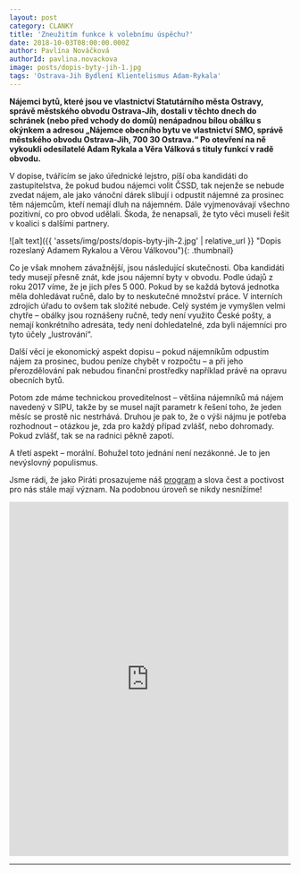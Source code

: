 ```yaml
---
layout: post
category: CLANKY
title: 'Zneužitím funkce k volebnímu úspěchu?'
date: 2018-10-03T08:00:00.000Z
author: Pavlína Nováčková
authorId: pavlina.novackova
image: posts/dopis-byty-jih-1.jpg
tags: 'Ostrava-Jih Bydlení Klientelismus Adam-Rykala'
---
```


**Nájemci bytů, které jsou ve vlastnictví Statutárního města Ostravy, správě městského obvodu Ostrava-Jih, dostali v těchto dnech do schránek (nebo před vchody do domů) nenápadnou bílou obálku s okýnkem a adresou „Nájemce obecního bytu ve vlastnictví SMO, správě městského obvodu Ostrava-Jih, 700 30 Ostrava.“ Po otevření na ně vykoukli odesílatelé Adam Rykala a Věra Válková s tituly funkcí v radě obvodu.**

V dopise, tvářícím se jako úřednické lejstro, píší oba kandidáti do zastupitelstva, že pokud budou nájemci volit ČSSD, tak nejenže se nebude zvedat nájem, ale jako vánoční dárek slibují i odpustit nájemné za prosinec těm nájemcům, kteří nemají dluh na nájemném. Dále vyjmenovávají všechno pozitivní, co pro obvod udělali. Škoda, že nenapsali, že tyto věci museli řešit v koalici s dalšími partnery.

![alt text]({{ 'assets/img/posts/dopis-byty-jih-2.jpg' | relative_url }} "Dopis rozeslaný Adamem Rykalou a Věrou Válkovou"){: .thumbnail}

Co je však mnohem závažnější, jsou následující skutečnosti. Oba kandidáti tedy musejí přesně znát, kde jsou nájemní byty v obvodu. Podle údajů z roku 2017 víme, že je jich přes 5 000. Pokud by se každá bytová jednotka měla dohledávat ručně, dalo by to neskutečné množství práce. V interních zdrojích úřadu to ovšem tak složité nebude. Celý systém je vymyšlen velmi chytře – obálky jsou roznášeny ručně, tedy není využito České pošty, a nemají konkrétního adresáta, tedy není dohledatelné, zda byli nájemníci pro tyto účely „lustrování“.

Další věcí je ekonomický aspekt dopisu – pokud nájemníkům odpustím nájem za prosinec, budou peníze chybět v rozpočtu – a při jeho přerozdělování pak nebudou finanční prostředky například právě na opravu obecních bytů.

Potom zde máme technickou proveditelnost – většina nájemníků má nájem navedený v SIPU, takže by se musel najít parametr k řešení toho, že jeden měsíc se prostě nic nestrhává. Druhou je pak to, že o výši nájmu je potřeba rozhodnout – otázkou je, zda pro každý případ zvlášť, nebo dohromady. Pokud zvlášť, tak se na radnici pěkně zapotí.

A třetí aspekt – morální. Bohužel toto jednání není nezákonné. Je to jen nevýslovný populismus.

Jsme rádi, že jako Piráti prosazujeme náš <a href="{{ 'magistrat/' | relative_url }}">program</a> a slova čest a poctivost pro nás stále mají význam. Na podobnou úroveň se nikdy nesnížíme!

<iframe src="https://www.facebook.com/plugins/post.php?href=https%3A%2F%2Fwww.facebook.com%2Fmob.ovajih%2Fposts%2F1885132954941331&width=500" width="500" height="633" style="border:none;overflow:hidden" scrolling="no" frameborder="0" allowTransparency="true" allow="encrypted-media"></iframe>

---
